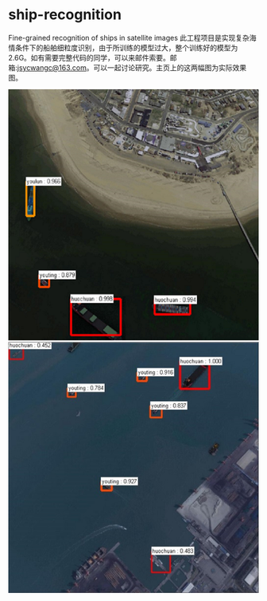 # ship-recognition
Fine-grained recognition of ships in satellite images
此工程项目是实现复杂海情条件下的船舶细粒度识别，由于所训练的模型过大，整个训练好的模型为2.6G。如有需要完整代码的同学，可以来邮件索要。邮箱:jsycwangc@163.com。可以一起讨论研究。主页上的这两幅图为实际效果图。

![image](https://github.com/Johncheng1/ship-recognition/raw/master/output/121.png)
![image](https://github.com/Johncheng1/ship-recognition/blob/master/output/123.jpg)
